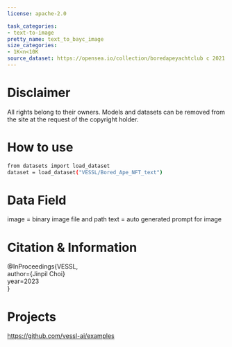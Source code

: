 ```yaml
---
license: apache-2.0

task_categories:
- text-to-image
pretty_name: text_to_bayc_image
size_categories:
- 1K<n<10K
source_dataset: https://opensea.io/collection/boredapeyachtclub c 2021 Yuga Labs LLC
---
```


# Disclaimer
All rights belong to their owners. Models and datasets can be removed from the site at the request of the copyright holder.

# How to use

```bash
from datasets import load_dataset
dataset = load_dataset("VESSL/Bored_Ape_NFT_text")
```

# Data Field

image = binary image file and path 
text = auto generated prompt for image

# Citation & Information 
@InProceedings{VESSL,\
    author={Jinpil Choi}\
    year=2023\
}

# Projects
https://github.com/vessl-ai/examples